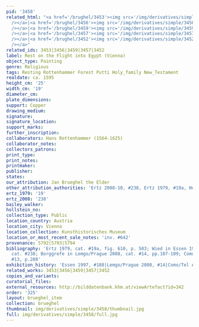 ```yaml
---
pid: '3458'
related_html: "<a href='/brughel/3453'><img src='/img/derivatives/simple/3453/thumbnail.jpg'
  /></a>|<a href='/brughel/3456'><img src='/img/derivatives/simple/3456/thumbnail.jpg'
  /></a>|<a href='/brughel/3459'><img src='/img/derivatives/simple/3459/thumbnail.jpg'
  /></a>|<a href='/brughel/3457'><img src='/img/derivatives/simple/3457/thumbnail.jpg'
  /></a>|<a href='/brughel/3452'><img src='/img/derivatives/simple/3452/thumbnail.jpg'
  /></a>"
related_ids: 3453|3456|3459|3457|3452
label: Rest on the Flight into Egypt (Vienna)
object_type: Painting
genre: Religious
tags: Resting Rottenhammer Forest Putti Holy_family New_Testament
realdate: ca. 1595
height_cm: '25'
width_cm: '19'
diameter_cm: 
plate_dimensions: 
support: Copper
drawing_medium: 
signature: 
signature_location: 
support_marks: 
further_inscription: 
collaborators: Hans Rottenhammer (1564-1625)
collaborator_notes: 
collectors_patrons: 
print_type: 
print_notes: 
printmaker: 
publisher: 
states: 
our_attribution: Jan Brueghel the Elder
other_attribution_authorities: 'Ertz 2008-10, #238, Ertz 1979, #19a, Honig database'
ertz_1979: '19'
ertz_2008: '238'
bailey_walker: 
hollstein_no: 
collection_type: Public
location_country: Austria
location_city: Vienna
location_collection: Kunsthistorisches Museum
location_or_most_recent_sale_notes: 'inv. #642'
provenance: 5792|5793|5794
bibliography: 'Ertz 1979, cat. #19a, fig. 610, p. 503; Wied in Essen 1997; Ertz 2008-10,
  cat. #238; Borggrefe in Lemgo/Prague 2008, cat. #14, pp.107-109; Como/Tel Aviv 2012,
  #13, p.208'
exhibition_history: 'Essen 1997, #188|Lemgo/Prague 2008, #14|Como/Tel Aviv 2012, #13'
related_works: 3453|3456|3459|3457|3452
copies_and_variants: 
curatorial_files: 
external_resources: http://bilddatenbank.khm.at/viewArtefact?id=342
order: '325'
layout: brueghel_item
collection: brueghel
thumbnail: img/derivatives/simple/3458/thumbnail.jpg
full: img/derivatives/simple/3458/full.jpg
---
```

